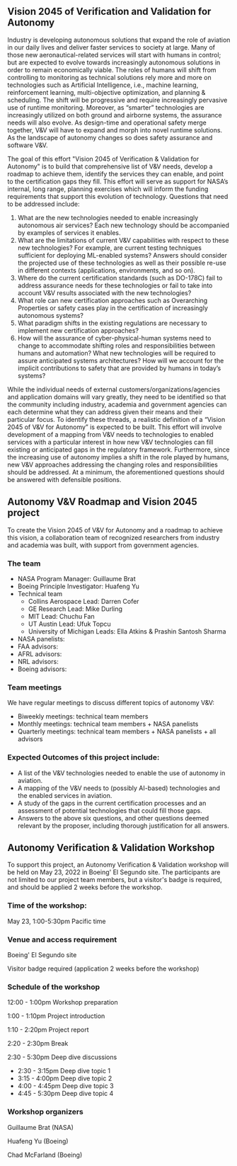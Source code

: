 ## Vision 2045 of Verification and Validation for Autonomy

Industry is developing autonomous solutions that expand the role of aviation in our daily lives and deliver faster services to society at large. Many of those new aeronautical-related services will start with humans in control; but are expected to evolve towards increasingly autonomous solutions in order to remain economically viable. The roles of humans will shift from controlling to monitoring as technical solutions rely more and more on technologies such as Artificial Intelligence, i.e., machine learning, reinforcement learning, multi-objective optimization, and planning & scheduling. The shift will be progressive and require increasingly pervasive use of runtime monitoring. Moreover, as “smarter” technologies are increasingly utilized on both ground and airborne systems, the assurance needs will also evolve. As design-time and operational safety merge together, V&V will have to expand and morph into novel runtime solutions. As the landscape of autonomy changes so does safety assurance and software V&V.

The goal of this effort "Vision 2045 of Verification & Validation for Autonomy" is to build that comprehensive list of V&V needs, develop a roadmap to achieve them, identify the services they can enable, and point to the certification gaps they fill. This effort will serve as support for NASA’s internal, long range, planning exercises which will inform the funding requirements that support this evolution of technology. Questions that need to be addressed include:
1. What are the new technologies needed to enable increasingly autonomous air services? Each new technology should be accompanied by examples of services it enables.
2. What are the limitations of current V&V capabilities with respect to these new technologies? For example, are current testing techniques sufficient for deploying ML-enabled systems? Answers should consider the projected use of these technologies as well as their possible re-use in different contexts (applications, environments, and so on).
3. Where do the current certification standards (such as DO-178C) fail to address assurance needs for these technologies or fail to take into account V&V results associated with the new technologies?
4. What role can new certification approaches such as Overarching Properties or safety cases play in the certification of increasingly autonomous systems?
5. What paradigm shifts in the existing regulations are necessary to implement new certification approaches?
6. How will the assurance of cyber-physical-human systems need to change to accommodate shifting roles and responsibilities between humans and automation? What new technologies will be required to assure anticipated systems architectures? How will we account for the implicit contributions to safety that are provided by humans in today’s systems?

While the individual needs of external customers/organizations/agencies and application domains will vary greatly, they need to be identified so that the community including industry, academia and government agencies can each determine what they can address given their means and their particular focus. To identify these threads, a realistic definition of a “Vision 2045 of V&V for Autonomy” is expected to be built. This effort will involve development of a mapping from V&V needs to technologies to enabled services with a particular interest in how new V&V technologies can fill existing or anticipated gaps in the regulatory framework. Furthermore, since the increasing use of autonomy implies a shift in the role played by humans, new V&V approaches addressing the changing roles and responsibilities should be addressed. At a minimum, the aforementioned questions should be answered with defensible positions. 

## Autonomy V&V Roadmap and Vision 2045 project
To create the Vision 2045 of V&V for Autonomy and a roadmap to achieve this vision, a collaboration team of recognized researchers from industry and academia was built, with support from government agencies.

### The team
- NASA Program Manager: Guillaume Brat
- Boeing Principle Investigator: Huafeng Yu
- Technical team
   - Collins Aerospace Lead: Darren Cofer
   - GE Research Lead: Mike Durling
   - MIT Lead: Chuchu Fan
   - UT Austin Lead: Ufuk Topcu
   - University of Michigan Leads: Ella Atkins & Prashin Santosh Sharma 
- NASA panelists:
- FAA advisors:
- AFRL advisors:
- NRL advisors:
- Boeing advisors: 

### Team meetings
We have regular meetings to discuss different topics of autonomy V&V:
- Biweekly meetings: technical team members
- Monthly meetings:  technical team members + NASA panelists
- Quarterly meetings: technical team members + NASA panelists + all advisors

### Expected Outcomes of this project include:
- A list of the V&V technologies needed to enable the use of autonomy in aviation.
- A mapping of the V&V needs to (possibly AI-based) technologies and the enabled services in aviation.
- A study of the gaps in the current certification processes and an assessment of potential technologies that could fill those gaps.
- Answers to the above six questions, and other questions deemed relevant by the proposer, including thorough justification for all answers.

## Autonomy Verification & Validation Workshop
To support this project, an Autonomy Verification \& Validation workshop will be held on May 23, 2022 in Boeing' El Segundo site. The participants are not limited to our project team members, but a visitor's badge is required, and should be applied 2 weeks before the workshop.

### Time of the workshop:
May 23, 1:00-5:30pm Pacific time

### Venue and access requirement
Boeing' El Segundo site

Visitor badge required (application 2 weeks before the workshop)

### Schedule of the workshop
12:00 - 1:00pm Workshop preparation

1:00 - 1:10pm Project introduction

1:10 - 2:20pm Project report

2:20 - 2:30pm  Break

2:30 - 5:30pm Deep dive discussions

- 2:30 - 3:15pm Deep dive topic 1
- 3:15 - 4:00pm Deep dive topic 2
- 4:00 - 4:45pm Deep dive topic 3
- 4:45 - 5:30pm Deep dive topic 4

### Workshop organizers

Guillaume Brat (NASA)

Huafeng Yu (Boeing)

Chad McFarland (Boeing)



